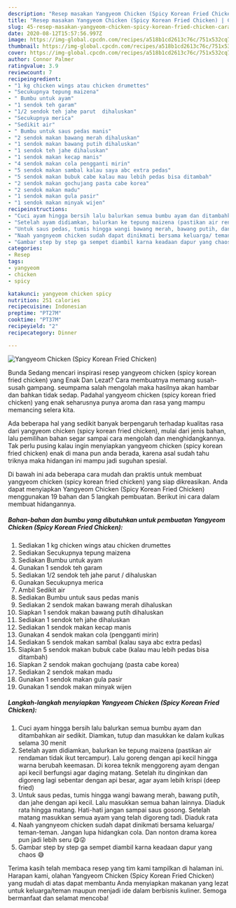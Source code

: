 ```yaml
---
description: "Resep masakan Yangyeom Chicken (Spicy Korean Fried Chicken) | Cara Membuat Yangyeom Chicken (Spicy Korean Fried Chicken) Yang Sedap"
title: "Resep masakan Yangyeom Chicken (Spicy Korean Fried Chicken) | Cara Membuat Yangyeom Chicken (Spicy Korean Fried Chicken) Yang Sedap"
slug: 45-resep-masakan-yangyeom-chicken-spicy-korean-fried-chicken-cara-membuat-yangyeom-chicken-spicy-korean-fried-chicken-yang-sedap
date: 2020-08-12T15:57:56.997Z
image: https://img-global.cpcdn.com/recipes/a518b1cd2613c76c/751x532cq70/yangyeom-chicken-spicy-korean-fried-chicken-foto-resep-utama.jpg
thumbnail: https://img-global.cpcdn.com/recipes/a518b1cd2613c76c/751x532cq70/yangyeom-chicken-spicy-korean-fried-chicken-foto-resep-utama.jpg
cover: https://img-global.cpcdn.com/recipes/a518b1cd2613c76c/751x532cq70/yangyeom-chicken-spicy-korean-fried-chicken-foto-resep-utama.jpg
author: Connor Palmer
ratingvalue: 3.9
reviewcount: 7
recipeingredient:
- "1 kg chicken wings atau chicken drumettes"
- "Secukupnya tepung maizena"
- " Bumbu untuk ayam"
- "1 sendok teh garam"
- "1/2 sendok teh jahe parut  dihaluskan"
- "Secukupnya merica"
- "Sedikit air"
- " Bumbu untuk saus pedas manis"
- "2 sendok makan bawang merah dihaluskan"
- "1 sendok makan bawang putih dihaluskan"
- "1 sendok teh jahe dihaluskan"
- "1 sendok makan kecap manis"
- "4 sendok makan cola pengganti mirin"
- "5 sendok makan sambal kalau saya abc extra pedas"
- "5 sendok makan bubuk cabe kalau mau lebih pedas bisa ditambah"
- "2 sendok makan gochujang pasta cabe korea"
- "2 sendok makan madu"
- "1 sendok makan gula pasir"
- "1 sendok makan minyak wijen"
recipeinstructions:
- "Cuci ayam hingga bersih lalu balurkan semua bumbu ayam dan ditambahkan air sedikit. Diamkan, tutup dan masukkan ke dalam kulkas selama 30 menit"
- "Setelah ayam didiamkan, balurkan ke tepung maizena (pastikan air rendaman tidak ikut tercampur). Lalu goreng dengan api kecil hingga warna berubah keemasan. Di korea teknik menggoreng ayam dengan api kecil berfungsi agar daging matang. Setelah itu dinginkan dan digoreng lagi sebentar dengan api besar, agar ayam lebih krispi (deep fried)"
- "Untuk saus pedas, tumis hingga wangi bawang merah, bawang putih, dan jahe dengan api kecil. Lalu masukkan semua bahan lainnya. Diaduk rata hingga matang. Hati-hati jangan sampai saus gosong. Setelah matang masukkan semua ayam yang telah digoreng tadi. Diaduk rata"
- "Naah yangnyeom chicken sudah dapat dinikmati bersama keluarga/ teman-teman. Jangan lupa hidangkan cola. Dan nonton drama korea pun jadi lebih seru 😋😜"
- "Gambar step by step ga sempet diambil karna keadaan dapur yang chaos 😅"
categories:
- Resep
tags:
- yangyeom
- chicken
- spicy

katakunci: yangyeom chicken spicy 
nutrition: 251 calories
recipecuisine: Indonesian
preptime: "PT27M"
cooktime: "PT37M"
recipeyield: "2"
recipecategory: Dinner

---
```



![Yangyeom Chicken (Spicy Korean Fried Chicken)](https://img-global.cpcdn.com/recipes/a518b1cd2613c76c/751x532cq70/yangyeom-chicken-spicy-korean-fried-chicken-foto-resep-utama.jpg)

Bunda Sedang mencari inspirasi resep yangyeom chicken (spicy korean fried chicken) yang Enak Dan Lezat? Cara membuatnya memang susah-susah gampang. seumpama salah mengolah maka hasilnya akan hambar dan bahkan tidak sedap. Padahal yangyeom chicken (spicy korean fried chicken) yang enak seharusnya punya aroma dan rasa yang mampu memancing selera kita.



Ada beberapa hal yang sedikit banyak berpengaruh terhadap kualitas rasa dari yangyeom chicken (spicy korean fried chicken), mulai dari jenis bahan, lalu pemilihan bahan segar sampai cara mengolah dan menghidangkannya. Tak perlu pusing kalau ingin menyiapkan yangyeom chicken (spicy korean fried chicken) enak di mana pun anda berada, karena asal sudah tahu triknya maka hidangan ini mampu jadi suguhan spesial.


Di bawah ini ada beberapa cara mudah dan praktis untuk membuat yangyeom chicken (spicy korean fried chicken) yang siap dikreasikan. Anda dapat menyiapkan Yangyeom Chicken (Spicy Korean Fried Chicken) menggunakan 19 bahan dan 5 langkah pembuatan. Berikut ini cara dalam membuat hidangannya.

<!--inarticleads1-->

##### Bahan-bahan dan bumbu yang dibutuhkan untuk pembuatan Yangyeom Chicken (Spicy Korean Fried Chicken):

1. Sediakan 1 kg chicken wings atau chicken drumettes
1. Sediakan Secukupnya tepung maizena
1. Sediakan  Bumbu untuk ayam
1. Gunakan 1 sendok teh garam
1. Sediakan 1/2 sendok teh jahe parut / dihaluskan
1. Gunakan Secukupnya merica
1. Ambil Sedikit air
1. Sediakan  Bumbu untuk saus pedas manis
1. Sediakan 2 sendok makan bawang merah dihaluskan
1. Siapkan 1 sendok makan bawang putih dihaluskan
1. Sediakan 1 sendok teh jahe dihaluskan
1. Sediakan 1 sendok makan kecap manis
1. Gunakan 4 sendok makan cola (pengganti mirin)
1. Sediakan 5 sendok makan sambal (kalau saya abc extra pedas)
1. Siapkan 5 sendok makan bubuk cabe (kalau mau lebih pedas bisa ditambah)
1. Siapkan 2 sendok makan gochujang (pasta cabe korea)
1. Sediakan 2 sendok makan madu
1. Gunakan 1 sendok makan gula pasir
1. Gunakan 1 sendok makan minyak wijen




<!--inarticleads2-->

##### Langkah-langkah menyiapkan Yangyeom Chicken (Spicy Korean Fried Chicken):

1. Cuci ayam hingga bersih lalu balurkan semua bumbu ayam dan ditambahkan air sedikit. Diamkan, tutup dan masukkan ke dalam kulkas selama 30 menit
1. Setelah ayam didiamkan, balurkan ke tepung maizena (pastikan air rendaman tidak ikut tercampur). Lalu goreng dengan api kecil hingga warna berubah keemasan. Di korea teknik menggoreng ayam dengan api kecil berfungsi agar daging matang. Setelah itu dinginkan dan digoreng lagi sebentar dengan api besar, agar ayam lebih krispi (deep fried)
1. Untuk saus pedas, tumis hingga wangi bawang merah, bawang putih, dan jahe dengan api kecil. Lalu masukkan semua bahan lainnya. Diaduk rata hingga matang. Hati-hati jangan sampai saus gosong. Setelah matang masukkan semua ayam yang telah digoreng tadi. Diaduk rata
1. Naah yangnyeom chicken sudah dapat dinikmati bersama keluarga/ teman-teman. Jangan lupa hidangkan cola. Dan nonton drama korea pun jadi lebih seru 😋😜
1. Gambar step by step ga sempet diambil karna keadaan dapur yang chaos 😅




Terima kasih telah membaca resep yang tim kami tampilkan di halaman ini. Harapan kami, olahan Yangyeom Chicken (Spicy Korean Fried Chicken) yang mudah di atas dapat membantu Anda menyiapkan makanan yang lezat untuk keluarga/teman maupun menjadi ide dalam berbisnis kuliner. Semoga bermanfaat dan selamat mencoba!
